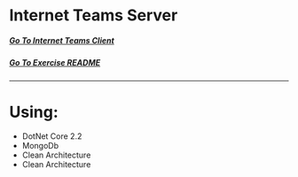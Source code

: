 # Internet Teams Server  

##### [Go To Internet Teams Client](https://github.com/AviNessimian/internet-teams-app "Client Side")
##### [Go To Exercise README](/docs/Exercise-Details.md)
___

# Using:
  * DotNet Core 2.2
  * MongoDb
  * Clean Architecture
  * Clean Architecture 
  










